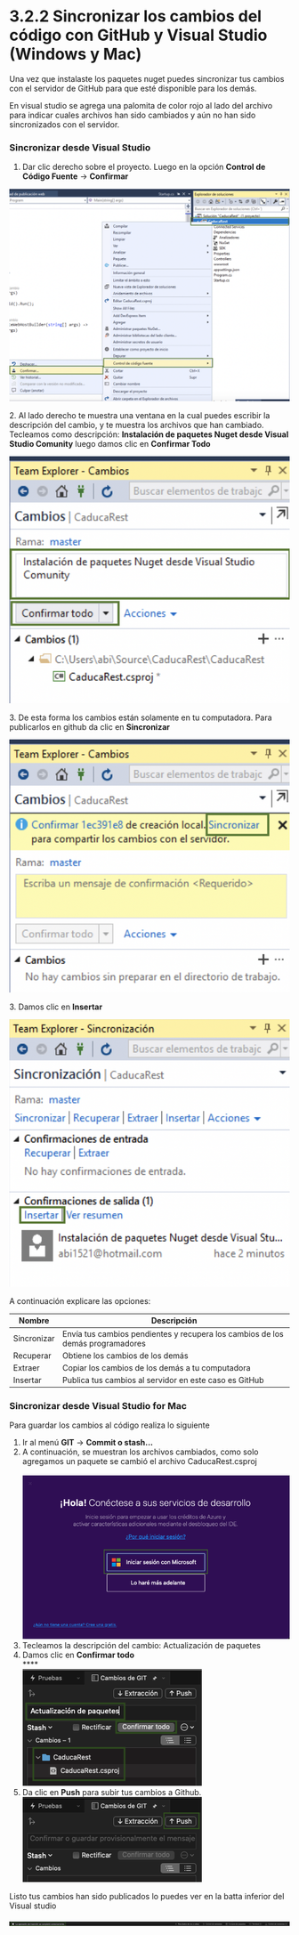 # 3.2.2 Sincronizar los cambios del código con GitHub y Visual Studio (Windows y Mac)

Una vez que instalaste los paquetes nuget puedes sincronizar tus cambios con el servidor de GitHub para que esté disponible para los demás.

En visual studio se agrega una palomita de color rojo al lado del archivo para indicar cuales archivos han sido cambiados y aún no han sido sincronizados con el servidor.

### Sincronizar  desde Visual Studio

1. Dar clic derecho sobre el proyecto. Luego en la opción **Control de Código Fuente** -> **Confirmar**

![](<../../.gitbook/assets/image (16).png>)

2\. Al lado derecho te muestra una ventana en la cual puedes escribir la descripción del cambio, y te muestra los archivos que han cambiado. Tecleamos como descripción: **Instalación de paquetes Nuget desde Visual Studio Comunity** luego damos clic en **Confirmar Todo**&#x20;

![](<../../.gitbook/assets/image (15).png>)

3\. De esta forma los cambios están solamente en tu computadora. Para publicarlos en github da clic en **Sincronizar**

![](<../../.gitbook/assets/image (17).png>)

3\. Damos clic en **Insertar**

![](<../../.gitbook/assets/image (18).png>)

&#x20;A continuación explicare las opciones:

| Nombre      | Descripción                                                                    |
| ----------- | ------------------------------------------------------------------------------ |
| Sincronizar | Envía tus cambios pendientes y recupera los cambios de los demás programadores |
| Recuperar   | Obtiene los cambios de los demás                                               |
| Extraer     | Copiar los cambios de los demás a tu computadora                               |
| Insertar    | Publica tus cambios al servidor en este caso es GitHub                         |

### Sincronizar desde Visual Studio for Mac

Para guardar los cambios al código realiza lo siguiente

1. Ir al menú **GIT** -> **Commit o stash...**
2. A continuación, se muestran los archivos cambiados, como solo agregamos un paquete se cambió el archivo CaducaRest.csproj\
   \
   ![](<../../.gitbook/assets/image (617).png>)
3. Tecleamos la descripción del cambio: Actualización de paquetes
4. Damos clic en **Confirmar todo**\
   ****\
   ****<img src="../../.gitbook/assets/image (619).png" alt="" data-size="original">****
5. Da clic en **Push** para subir tus cambios a Github. \
   <img src="../../.gitbook/assets/image (623).png" alt="" data-size="original">

Listo tus cambios han sido publicados lo puedes ver en la batta inferior del Visual studio

![](<../../.gitbook/assets/image (626).png>)

